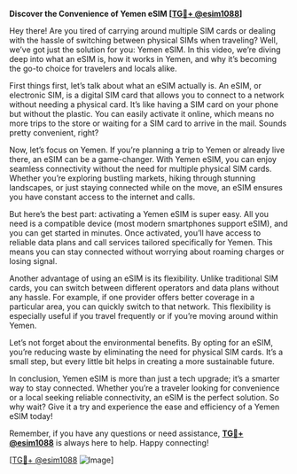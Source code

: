 **Discover the Convenience of Yemen eSIM [[TG💪+ @esim1088](https://t.me/s/esim1088)]**

Hey there! Are you tired of carrying around multiple SIM cards or dealing with the hassle of switching between physical SIMs when traveling? Well, we’ve got just the solution for you: Yemen eSIM. In this video, we’re diving deep into what an eSIM is, how it works in Yemen, and why it’s becoming the go-to choice for travelers and locals alike.

First things first, let’s talk about what an eSIM actually is. An eSIM, or electronic SIM, is a digital SIM card that allows you to connect to a network without needing a physical card. It’s like having a SIM card on your phone but without the plastic. You can easily activate it online, which means no more trips to the store or waiting for a SIM card to arrive in the mail. Sounds pretty convenient, right?

Now, let’s focus on Yemen. If you’re planning a trip to Yemen or already live there, an eSIM can be a game-changer. With Yemen eSIM, you can enjoy seamless connectivity without the need for multiple physical SIM cards. Whether you’re exploring bustling markets, hiking through stunning landscapes, or just staying connected while on the move, an eSIM ensures you have constant access to the internet and calls.

But here’s the best part: activating a Yemen eSIM is super easy. All you need is a compatible device (most modern smartphones support eSIM), and you can get started in minutes. Once activated, you’ll have access to reliable data plans and call services tailored specifically for Yemen. This means you can stay connected without worrying about roaming charges or losing signal.

Another advantage of using an eSIM is its flexibility. Unlike traditional SIM cards, you can switch between different operators and data plans without any hassle. For example, if one provider offers better coverage in a particular area, you can quickly switch to that network. This flexibility is especially useful if you travel frequently or if you’re moving around within Yemen.

Let’s not forget about the environmental benefits. By opting for an eSIM, you’re reducing waste by eliminating the need for physical SIM cards. It’s a small step, but every little bit helps in creating a more sustainable future.

In conclusion, Yemen eSIM is more than just a tech upgrade; it’s a smarter way to stay connected. Whether you’re a traveler looking for convenience or a local seeking reliable connectivity, an eSIM is the perfect solution. So why wait? Give it a try and experience the ease and efficiency of a Yemen eSIM today!

Remember, if you have any questions or need assistance, **[TG💪+ @esim1088](https://t.me/s/esim1088)** is always here to help. Happy connecting!

[[TG💪+ @esim1088](https://t.me/s/esim1088) ![Image](https://i.postimg.cc/Y0z9fWf4/image.png)]